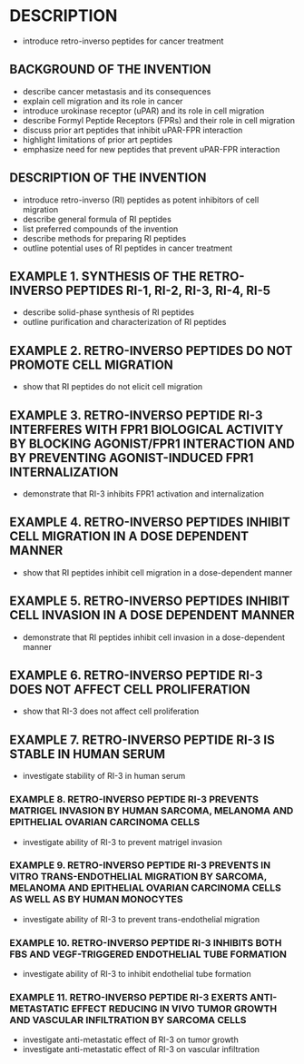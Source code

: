 # DESCRIPTION

- introduce retro-inverso peptides for cancer treatment

## BACKGROUND OF THE INVENTION

- describe cancer metastasis and its consequences
- explain cell migration and its role in cancer
- introduce urokinase receptor (uPAR) and its role in cell migration
- describe Formyl Peptide Receptors (FPRs) and their role in cell migration
- discuss prior art peptides that inhibit uPAR-FPR interaction
- highlight limitations of prior art peptides
- emphasize need for new peptides that prevent uPAR-FPR interaction

## DESCRIPTION OF THE INVENTION

- introduce retro-inverso (RI) peptides as potent inhibitors of cell migration
- describe general formula of RI peptides
- list preferred compounds of the invention
- describe methods for preparing RI peptides
- outline potential uses of RI peptides in cancer treatment

## EXAMPLE 1. SYNTHESIS OF THE RETRO-INVERSO PEPTIDES RI-1, RI-2, RI-3, RI-4, RI-5

- describe solid-phase synthesis of RI peptides
- outline purification and characterization of RI peptides

## EXAMPLE 2. RETRO-INVERSO PEPTIDES DO NOT PROMOTE CELL MIGRATION

- show that RI peptides do not elicit cell migration

## EXAMPLE 3. RETRO-INVERSO PEPTIDE RI-3 INTERFERES WITH FPR1 BIOLOGICAL ACTIVITY BY BLOCKING AGONIST/FPR1 INTERACTION AND BY PREVENTING AGONIST-INDUCED FPR1 INTERNALIZATION

- demonstrate that RI-3 inhibits FPR1 activation and internalization

## EXAMPLE 4. RETRO-INVERSO PEPTIDES INHIBIT CELL MIGRATION IN A DOSE DEPENDENT MANNER

- show that RI peptides inhibit cell migration in a dose-dependent manner

## EXAMPLE 5. RETRO-INVERSO PEPTIDES INHIBIT CELL INVASION IN A DOSE DEPENDENT MANNER

- demonstrate that RI peptides inhibit cell invasion in a dose-dependent manner

## EXAMPLE 6. RETRO-INVERSO PEPTIDE RI-3 DOES NOT AFFECT CELL PROLIFERATION

- show that RI-3 does not affect cell proliferation

## EXAMPLE 7. RETRO-INVERSO PEPTIDE RI-3 IS STABLE IN HUMAN SERUM

- investigate stability of RI-3 in human serum

### EXAMPLE 8. RETRO-INVERSO PEPTIDE RI-3 PREVENTS MATRIGEL INVASION BY HUMAN SARCOMA, MELANOMA AND EPITHELIAL OVARIAN CARCINOMA CELLS

- investigate ability of RI-3 to prevent matrigel invasion

### EXAMPLE 9. RETRO-INVERSO PEPTIDE RI-3 PREVENTS IN VITRO TRANS-ENDOTHELIAL MIGRATION BY SARCOMA, MELANOMA AND EPITHELIAL OVARIAN CARCINOMA CELLS AS WELL AS BY HUMAN MONOCYTES

- investigate ability of RI-3 to prevent trans-endothelial migration

### EXAMPLE 10. RETRO-INVERSO PEPTIDE RI-3 INHIBITS BOTH FBS AND VEGF-TRIGGERED ENDOTHELIAL TUBE FORMATION

- investigate ability of RI-3 to inhibit endothelial tube formation

### EXAMPLE 11. RETRO-INVERSO PEPTIDE RI-3 EXERTS ANTI-METASTATIC EFFECT REDUCING IN VIVO TUMOR GROWTH AND VASCULAR INFILTRATION BY SARCOMA CELLS

- investigate anti-metastatic effect of RI-3 on tumor growth
- investigate anti-metastatic effect of RI-3 on vascular infiltration

